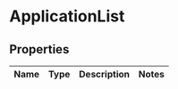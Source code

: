 
# ApplicationList

## Properties
Name | Type | Description | Notes
------------ | ------------- | ------------- | -------------



